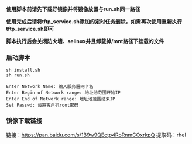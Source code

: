 **使用脚本前请先下载好镜像并将镜像放置与run.sh同一路径**

**使用完成后请将tftp_service.sh添加的定时任务删除，如需再次使用重新执行tftp_service.sh即可**

**脚本执行后会关闭防火墙、selinux并且卸载掉/mnt路径下挂载的文件**

### 启动脚本 
```
sh install.sh
sh run.sh

Enter Network Name: 输入服务器网卡名
Enter Begin of Network range: 地址池范围开始IP
Enter End of Network range: 地址池范围结束IP
Set Passwd: 设置客户机root密码
```

### 镜像下载链接

链接：https://pan.baidu.com/s/1B9w9QEctp4RoRnmCOxrkpQ 
提取码：rhel

